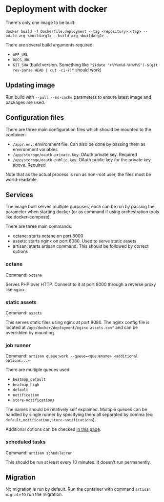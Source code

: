 # Deployment with docker

There's only one image to be built:

    docker build -f Dockerfile.deployment --tag <repository>:<tag> --build-arg <buildarg1> --build-arg <buildarg2> .

There are several build arguments required:

- `APP_URL`
- `DOCS_URL`
- `GIT_SHA` (build version. Something like `"$(date "+%Y%m%d-%H%M%S")-$(git rev-parse HEAD | cut -c1-7)"` should work)

## Updating image

Run build with `--pull --no-cache` parameters to ensure latest image and packages are used.

## Configuration files

There are three main configuration files which should be mounted to the container:

- `/app/.env`: environment file. Can also be done by passing them as environment variables
- `/app/storage/oauth-private.key`: OAuth private key. Required
- `/app/storage/oauth-public.key`: OAuth public key for the private key above. Required

Note that as the actual process is run as non-root user, the files must be world-readable.

## Services

The image built serves multiple purposes, each can be run by passing the parameter when starting docker (or as command if using orchestration tools like docker-compose).

There are three main commands:

- octane: starts octane on port 8000
- assets: starts nginx on port 8080. Used to serve static assets
- artisan: starts artisan command. This should be followed by correct options

### octane

Command: `octane`

Serves PHP over HTTP. Connect to it at port 8000 through a reverse proxy like `nginx`.

### static assets

Command: `assets`

This serves static files using nginx at port 8080. The nginx config file is located at `/app/docker/deployment/nginx-assets.conf` and can be overridden by mounting.

### job runner

Command: `artisan queue:work --queue=<queuename> <additional options...>`

There are multiple queues used:

- `beatmap_default`
- `beatmap_high`
- `default`
- `notification`
- `store-notifications`

The names should be relatively self explained. Multiple queues can be handled by single runner by specifying them all separated by comma (ex: `default,notification,store-notifications`).

Additional options can be checked [in this page](https://laravel.com/docs/6.x/queues).

### scheduled tasks

Command: `artisan schedule:run`

This should be run at least every 10 minutes. It doesn't run permanently.

## Migration

No migration is run by default. Run the container with command `artisan migrate` to run the migration.
